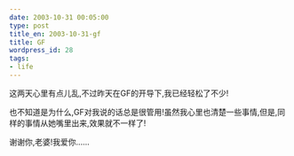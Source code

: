 ```yaml
---
date: 2003-10-31 00:05:00
type: post
title_en: 2003-10-31-gf
title: GF
wordpress_id: 28
tags:
- life
---
```


这两天心里有点儿乱,不过昨天在GF的开导下,我已经轻松了不少!  
  
也不知道是为什么,GF对我说的话总是很管用!虽然我心里也清楚一些事情,但是,同样的事情从她嘴里出来,效果就不一样了!  
  
谢谢你,老婆!我爱你......
